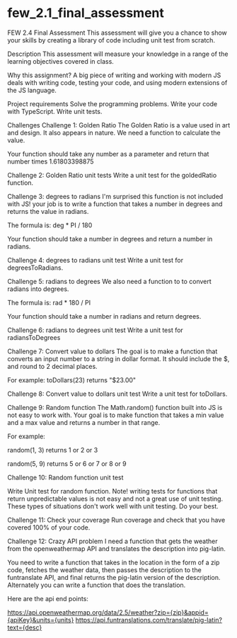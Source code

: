 # few_2.1_final_assessment

FEW 2.4 Final Assessment
This assessment will give you a chance to show your skills by creating a library of code including unit test from scratch.

Description
This assessment will measure your knowledge in a range of the learning objectives covered in class.

Why this assignment?
A big piece of writing and working with modern JS deals with writing code, testing your code, and using modern extensions of the JS language.

Project requirements
Solve the programming problems. Write your code with TypeScript. Write unit tests.

Challenges
Challenge 1: Golden Ratio
The Golden Ratio is a value used in art and design. It also appears in nature. We need a function to calculate the value.

Your function should take any number as a parameter and return that number times 1.61803398875

Challenge 2: Golden Ratio unit tests
Write a unit test for the goldedRatio function.

Challenge 3: degrees to radians
I'm surprised this function is not included with JS! your job is to write a function that takes a number in degrees and returns the value in radians.

The formula is: deg * PI / 180

Your function should take a number in degrees and return a number in radians.

Challenge 4: degrees to radians unit test
Write a unit test for degreesToRadians.

Challenge 5: radians to degrees
We also need a function to to convert radians into degrees.

The formula is: rad * 180 / PI

Your function should take a number in radians and return degrees.

Challenge 6: radians to degrees unit test
Write a unit test for radiansToDegrees

Challenge 7: Convert value to dollars
The goal is to make a function that converts an input number to a string in dollar format. It should include the $, and round to 2 decimal places.

For example: toDollars(23) returns "$23.00"

Challenge 8: Convert value to dollars unit test
Write a unit test for toDollars.

Challenge 9: Random function
The Math.random() function built into JS is not easy to work with. Your goal is to make function that takes a min value and a max value and returns a number in that range.

For example:

random(1, 3) returns 1 or 2 or 3

random(5, 9) returns 5 or 6 or 7 or 8 or 9

Challenge 10: Random function unit test

Write Unit test for random function. Note! writing tests for functions that return unpredictable values is not easy and not a great use of unit testing. These types of situations don't work well with unit testing. Do your best.

Challenge 11: Check your coverage
Run coverage and check that you have covered 100% of your code.

Challenge 12: Crazy API problem
I need a function that gets the weather from the openweathermap API and translates the description into pig-latin.

You need to write a function that takes in the location in the form of a zip code, fetches the weather data, then passes the description to the funtranslate API, and final returns the pig-latin version of the description. Alternately you can write a function that does the translation.

Here are the api end points:

https://api.openweathermap.org/data/2.5/weather?zip={zip}&appid={apiKey}&units={units}
https://api.funtranslations.com/translate/pig-latin?text={desc}